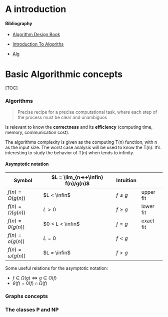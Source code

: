 # A introduction

#### Bibliography

* [Algorithm Design Book]([http://www.cs.sjtu.edu.cn/~jiangli/teaching/CS222/files/materials/Algorithm%20Design.pdf](https://meet.google.com/linkredirect?authuser=2&dest=http%3A%2F%2Fwww.cs.sjtu.edu.cn%2F~jiangli%2Fteaching%2FCS222%2Ffiles%2Fmaterials%2FAlgorithm%20Design.pdf))

* [Introduction To Algoriths]([https://pirateproxy.cloud/description.php?id=8078082](https://meet.google.com/linkredirect?authuser=2&dest=https%3A%2F%2Fpirateproxy.cloud%2Fdescription.php%3Fid%3D8078082))

* [Alg]([http://algorithmics.lsi.upc.edu/docs/Dasgupta-Papadimitriou-Vazirani.pdf](https://meet.google.com/linkredirect?authuser=2&dest=http%3A%2F%2Falgorithmics.lsi.upc.edu%2Fdocs%2FDasgupta-Papadimitriou-Vazirani.pdf))

# Basic Algorithmic concepts

[TOC]

### Algorithms

> Precise recipe for a precise computational task, where each step of the process must be clear and unambiguos

Is relevant to know the **correctness** and its **efficiency** (computing time, memory, communication cost).

The algorithms complexity is given as the computing T(n) function, with n as the input size. The worst case analysis will be used to know the T(n). It’s interesting to study the behavior of T(n) when tends to infinity.

#### Asymptotic notation

| Symbol                | $L = \lim_{n->+\infin} f(n)/g(n)$ | Intuition |           |
| --------------------- | --------------------------------- | --------- | --------- |
| $f(n) = O(g(n))$      | $L < \infin$                      | $f\leq g$ | upper fit |
| $f(n) = \Omega(g(n))$ | $L > 0$                           | $f\geq g$ | lower fit |
| $f(n) = \theta(g(n))$ | $0 < L < \infin$                  | $f = g$   | exact fit |
| $f(n) = o(g(n))$      | $L = 0$                           | $f< g$    |           |
| $f(n) = \omega(g(n))$ | $L = \infin$                      | $f > g$   |           |

Some useful relations for the asymptotic notation: 

* $f \in \Omega(g) \iff g \in O(f)$
* $\theta(f) = 0(f) \cap \Omega(f)$

### Graphs concepts

### The classes P and NP 

